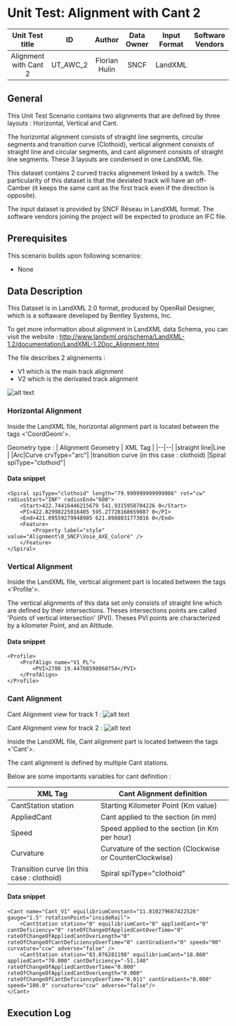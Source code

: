 # Unit Test: Alignment with Cant 2

|              Unit Test title                  | ID| Author | Data Owner | Input Format | Software Vendors | 
|:-----------------------------------------:|:------:|:------:| :------:| :------:| :------:|
|  Alignment with Cant 2 |   UT_AWC_2 | Florian Hulin | SNCF | LandXML |  |

 

## General
This Unit Test Scenario contains two alignments that are defined by three layouts : Horizontal, Vertical and Cant.

The horizontal alignment consists of straight line segments, circular segments and transition curve (Clothoid), vertical alignment consists of straight line and circular segments, and cant alignment consists of straight line segments. These 3 layouts are condensed in one LandXML file.

This dataset contains 2 curved tracks alignement linked by a switch. 
The particularity of this dataset is that the deviated track will have an off-Camber (it keeps the same cant as the first track even if the direction is opposite).

The input dataset is provided by SNCF Réseau in LandXML format. The software vendors joining the project will be expected to produce an IFC file.


## Prerequisites
This scenario builds upon following scenarios:
- None

## Data Description
This Dataset is in LandXML 2.0 format, produced by OpenRail Designer, which is a softaware developed by Bentley Systems, Inc.

To get more information about alignment in LandXML data Schema, you can visit the website : 
http://www.landxml.org/schema/LandXML-1.2/documentation/LandXML-1.2Doc_Alignment.html

The file describes 2 alignements : 
- V1 which is the main track alignment
- V2 which is the derivated track alignment

![alt text](https://github.com/IFCRail/IFC-Rail-Unit-Test/blob/master/1_Alignment%20with%20Cant%20(AWC)/UT_AWC_2/Dataset/Alignment%20picture.PNG)

### Horizontal Alignment
Inside the LandXML file, horizontal alignment part is located between the tags  <'CoordGeom'>.

Geometry type : 
| Alignment Geometry | XML Tag |
|--|--|
|straight line|Line |
|Arc|Curve crvType="arc"|
|transition curve (in this case : clothoid) |Spiral spiType="clothoid"|



#### Data snippet
```
<Spiral spiType="clothoid" length="79.999999999999986" rot="cw" radiusStart="INF" radiusEnd="600">
	<Start>422.74416446215679 541.9315958704226 0</Start>
	<PI>422.82998225016405 595.27728168659087 0</PI>
	<End>421.09559279948905 621.8988031773016 0</End>
	<Feature>
		<Property label="style" value="Alignment\0_SNCF\Voie_AXE_Coloré" />
	</Feature>
</Spiral>
```



### Vertical Alignment
Inside the LandXML file, vertical alignment part is located between the tags  <'Profile'>.

The vertical alignments of this data set only consists of straight line which are defined by their intersections. 
Theses intersections points are called 'Points  of vertical intersection' (PVI). Theses PVI points are  characterized by a kilometer Point, and an Altitude.

#### Data snippet
```
<Profile>
	<ProfAlign name="V1_PL">
		<PVI>2700 19.44708598060754</PVI>
	</ProfAlign>
</Profile>
```


### Cant Alignment

Cant Alignment view for track 1 :
![alt text](https://github.com/IFCRail/IFC-Rail-Unit-Test/blob/master/1_Alignment%20with%20Cant%20(AWC)/UT_AWC_2/Dataset/View%20Cant%20V1.PNG)

Cant Alignment view for track 2 :
![alt text](https://github.com/IFCRail/IFC-Rail-Unit-Test/blob/master/1_Alignment%20with%20Cant%20(AWC)/UT_AWC_2/Dataset/View%20Cant%20V2.PNG)

Inside the LandXML file, Cant alignment part is located between the tags  <'Cant'>.

The cant alignment is defined by multiple Cant stations. 

Below are some importants variables for cant definition : 

| XML Tag |Cant Alignment definition |
|--|--|
|CantStation station|Starting Kilometer Point (Km value) |
|AppliedCant|Cant applied to the section (in mm)|
|Speed|Speed applied to the section (in Km per hour)|
|Curvature|Curvature of the section (Clockwise or CounterClockwise)|
|Transition curve (in this case : clothoid) |Spiral spiType="clothoid"|

#### Data snippet
```
<Cant name="Cant_V1" equilibriumConstant="11.810279667422526" gauge="1.5" rotationPoint="insideRail">
	<CantStation station="0" equilibriumCant="0" appliedCant="0" cantDeficiency="0" rateOfChangeOfAppliedCantOverTime="0" rateOfChangeOfAppliedCantOverLength="0" rateOfChangeOfCantDeficiencyOverTime="0" cantGradient="0" speed="90" curvature="ccw" adverse="false" />
	<CantStation station="83.076281198" equilibriumCant="18.860" appliedCant="70.000" cantDeficiency="-51.140" rateOfChangeOfAppliedCantOverTime="0.000" rateOfChangeOfAppliedCantOverLength="0.000" rateOfChangeOfCantDeficiencyOverTime="0.011" cantGradient="0.000" speed="100.0" curvature="ccw" adverse="false"/>
</Cant>			
```

## Execution Log

